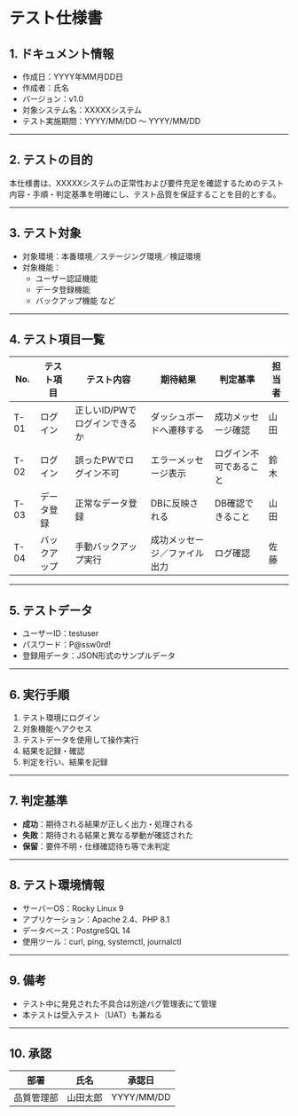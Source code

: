 # テスト仕様書

## 1. ドキュメント情報
- 作成日：YYYY年MM月DD日
- 作成者：氏名
- バージョン：v1.0
- 対象システム名：XXXXXシステム
- テスト実施期間：YYYY/MM/DD ～ YYYY/MM/DD

---

## 2. テストの目的
本仕様書は、XXXXXシステムの正常性および要件充足を確認するためのテスト内容・手順・判定基準を明確にし、テスト品質を保証することを目的とする。

---

## 3. テスト対象
- 対象環境：本番環境／ステージング環境／検証環境
- 対象機能：
  - ユーザー認証機能
  - データ登録機能
  - バックアップ機能 など

---

## 4. テスト項目一覧

| No. | テスト項目 | テスト内容 | 期待結果 | 判定基準 | 担当者 |
|-----|------------|------------|-----------|------------|--------|
| T-01 | ログイン | 正しいID/PWでログインできるか | ダッシュボードへ遷移する | 成功メッセージ確認 | 山田 |
| T-02 | ログイン | 誤ったPWでログイン不可 | エラーメッセージ表示 | ログイン不可であること | 鈴木 |
| T-03 | データ登録 | 正常なデータ登録 | DBに反映される | DB確認できること | 山田 |
| T-04 | バックアップ | 手動バックアップ実行 | 成功メッセージ／ファイル出力 | ログ確認 | 佐藤 |

---

## 5. テストデータ
- ユーザーID：testuser
- パスワード：P@ssw0rd!
- 登録用データ：JSON形式のサンプルデータ

---

## 6. 実行手順
1. テスト環境にログイン
2. 対象機能へアクセス
3. テストデータを使用して操作実行
4. 結果を記録・確認
5. 判定を行い、結果を記録

---

## 7. 判定基準
- **成功**：期待される結果が正しく出力・処理される
- **失敗**：期待される結果と異なる挙動が確認された
- **保留**：要件不明・仕様確認待ち等で未判定

---

## 8. テスト環境情報
- サーバーOS：Rocky Linux 9
- アプリケーション：Apache 2.4、PHP 8.1
- データベース：PostgreSQL 14
- 使用ツール：curl, ping, systemctl, journalctl

---

## 9. 備考
- テスト中に発見された不具合は別途バグ管理表にて管理
- 本テストは受入テスト（UAT）も兼ねる

---

## 10. 承認
| 部署 | 氏名 | 承認日 |
|------|------|--------|
| 品質管理部 | 山田太郎 | YYYY/MM/DD |
